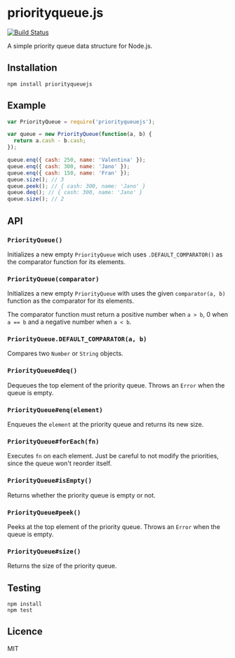 # priorityqueue.js

[![Build Status](https://travis-ci.com/janogonzalez/priorityqueuejs.svg?branch=master)](
  https://travis-ci.com/janogonzalez/priorityqueuejs)

A simple priority queue data structure for Node.js.

## Installation

```
npm install priorityqueuejs
```

## Example

```js
var PriorityQueue = require('priorityqueuejs');

var queue = new PriorityQueue(function(a, b) {
  return a.cash - b.cash;
});

queue.enq({ cash: 250, name: 'Valentina' });
queue.enq({ cash: 300, name: 'Jano' });
queue.enq({ cash: 150, name: 'Fran' });
queue.size(); // 3
queue.peek(); // { cash: 300, name: 'Jano' }
queue.deq(); // { cash: 300, name: 'Jano' }
queue.size(); // 2
```

## API

### `PriorityQueue()`

Initializes a new empty `PriorityQueue` wich uses `.DEFAULT_COMPARATOR()` as
the comparator function for its elements.

### `PriorityQueue(comparator)`

Initializes a new empty `PriorityQueue` with uses the given `comparator(a, b)`
function as the comparator for its elements.

The comparator function must return a positive number when `a > b`, 0 when
`a == b` and a negative number when `a < b`.

### `PriorityQueue.DEFAULT_COMPARATOR(a, b)`

Compares two `Number` or `String` objects.

### `PriorityQueue#deq()`

Dequeues the top element of the priority queue.
Throws an `Error` when the queue is empty.

### `PriorityQueue#enq(element)`

Enqueues the `element` at the priority queue and returns its new size.

### `PriorityQueue#forEach(fn)`

Executes `fn` on each element. Just be careful to not modify the priorities,
since the queue won't reorder itself.

### `PriorityQueue#isEmpty()`

Returns whether the priority queue is empty or not.

### `PriorityQueue#peek()`

Peeks at the top element of the priority queue.
Throws an `Error` when the queue is empty.

### `PriorityQueue#size()`

Returns the size of the priority queue.

## Testing

```
npm install
npm test
```

## Licence

MIT
